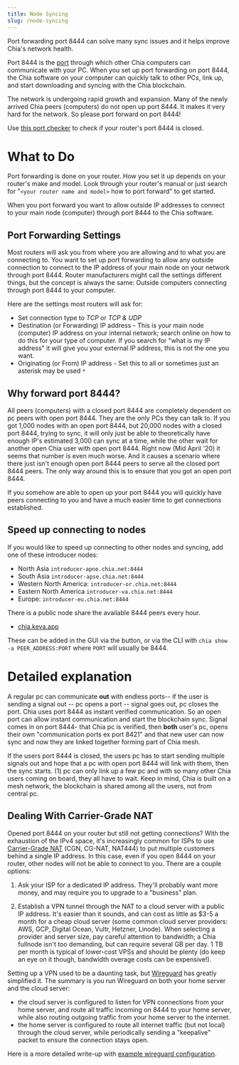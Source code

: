 ```yaml
---
title: Node Syncing
slug: /node-syncing
---
```


Port forwarding port 8444 can solve many sync issues and it helps improve Chia's network health.

Port 8444 is the [port](https://en.wikipedia.org/wiki/Port_%28computer_networking%29) through which other Chia computers can communicate with your PC. When you set up port forwarding on port 8444, the Chia software on your computer can quickly talk to other PCs, link up, and start downloading and syncing with the Chia blockchain.

The network is undergoing rapid growth and expansion. Many of the newly arrived Chia peers (computers) do not open up port 8444. It makes it very hard for the network. So please port forward on port 8444!

Use [this port checker](https://portchecker.co/) to check if your router's port 8444 is closed.

# What to Do

Port forwarding is done on your router. How you set it up depends on your router's make and model. Look through your router's manual or just search for "`<your router name and model>` how to port forward" to get started.

When you port forward you want to allow outside IP addresses to connect to your main node (computer) through port 8444 to the Chia software.

## Port Forwarding Settings

Most routers will ask you from where you are allowing and to what you are connecting to. You want to set up port forwarding to allow any outside connection to connect to the IP address of your main node on your network through port 8444. Router manufacturers might call the settings different things, but the concept is always the same: Outside computers connecting through port 8444 to your computer.

Here are the settings most routers will ask for:

- Set connection type to _TCP_ or _TCP & UDP_
- Destination (or Forwarding) IP address - This is your main node (computer) IP address on your internal network; search online on how to do this for your type of computer. If you search for "what is my IP address" it will give you your external IP address, this is not the one you want.
- Originating (or From) IP address - Set this to all or sometimes just an asterisk may be used `*`

## Why forward port 8444?

All peers (computers) with a closed port 8444 are completely dependent on pc peers with open port 8444. They are the only PCs they can talk to. If you got 1,000 nodes with an open port 8444, but 20,000 nodes with a closed port 8444, trying to sync, it will only just be able to theoretically have enough IP's estimated 3,000 can sync at a time, while the other wait for another open Chia user with open port 8444. Right now (Mid April '20) it seems that number is even much worse. And it causes a scenario where there just isn't enough open port 8444 peers to serve all the closed port 8444 peers. The only way around this is to ensure that you got an open port 8444.

If you somehow are able to open up your port 8444 you will quickly have peers connecting to you and have a much easier time to get connections established.

## Speed up connecting to nodes

If you would like to speed up connecting to other nodes and syncing, add one of these introducer nodes:

- North Asia `introducer-apne.chia.net:8444`
- South Asia `introducer-apse.chia.net:8444`
- Western North America: `introducer-or.chia.net:8444`
- Eastern North America `introducer-va.chia.net:8444`
- Europe: `introducer-eu.chia.net:8444`

There is a public node share the available 8444 peers every hour.

- [chia.keva.app](https://chia.keva.app)

These can be added in the GUI via the button, or via the CLI with `chia show -a PEER_ADDRESS:PORT` where `PORT` will usually be 8444.

# Detailed explanation

A regular pc can communicate **out** with endless ports-- if the user is sending a signal out -- pc opens a port -- signal goes out, pc closes the port.
Chia uses port 8444 as instant verified communication. So an open port can allow instant communication and start the blockchain sync. Signal comes in on port 8444- that Chia pc is verified, then **both** user's pc, opens their own "communication ports ex port 8421" and that new user can now sync and now they are linked together forming part of Chia mesh.

If the users port 8444 is closed, the users pc has to start sending multiple signals out and hope that a pc with open port 8444 will link with them, then the sync starts. (1) pc can only link up a few pc and with so many other Chia users coming on board, they all have to wait. Keep in mind, Chia is built on a mesh network, the blockchain is shared among all the users, not from central pc.

## Dealing With Carrier-Grade NAT

Opened port 8444 on your router but still not getting connections? With the exhaustion of the IPv4 space, it's increasingly common for ISPs to use [Carrier-Grade NAT](https://en.wikipedia.org/wiki/Carrier-grade_NAT) (CGN, CG-NAT, NAT444) to put multiple customers behind a single IP address. In this case, even if you open 8444 on your router, other nodes will not be able to connect to you. There are a couple options:

1. Ask your ISP for a dedicated IP address. They'll probably want more money, and may require you to upgrade to a "business" plan.

2. Establish a VPN tunnel through the NAT to a cloud server with a public IP address. It's easier than it sounds, and can cost as little as $3-5 a month for a cheap cloud server (some common cloud server providers: AWS, GCP, Digital Ocean, Vultr, Hetzner, Linode). When selecting a provider and server size, pay careful attention to bandwidth; a Chia fullnode isn't too demanding, but can require several GB per day. 1 TB per month is typical of lower-cost VPSs and should be plenty (do keep an eye on it though, bandwidth overage costs can be expensive!).

Setting up a VPN used to be a daunting task, but [Wireguard](https://www.wireguard.com) has greatly simplified it. The summary is you run Wireguard on both your home server and the cloud server:

- the cloud server is configured to listen for VPN connections from your home server, and route all traffic incoming on 8444 to your home server, while also routing outgoing traffic from your home server to the internet.
- the home server is configured to route all internet traffic (but not local) through the cloud server, while periodically sending a "keepalive" packet to ensure the connection stays open.

Here is a more detailed write-up with [example wireguard configuration](https://www.kmr.me/posts/wireguard/).
